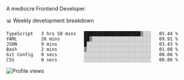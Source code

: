 A mediocre Frontend Developer.

📊 Weekly development breakdown
<!--START_SECTION:waka-->

```text
TypeScript   3 hrs 50 mins   █████████████████████▒░░░   85.44 %
YAML         26 mins         ██▒░░░░░░░░░░░░░░░░░░░░░░   09.91 %
JSON         9 mins          █░░░░░░░░░░░░░░░░░░░░░░░░   03.43 %
Bash         2 mins          ▒░░░░░░░░░░░░░░░░░░░░░░░░   01.08 %
Git Config   0 secs          ░░░░░░░░░░░░░░░░░░░░░░░░░   00.06 %
CSS          0 secs          ░░░░░░░░░░░░░░░░░░░░░░░░░   00.06 %
```

<!--END_SECTION:waka-->

<img src="https://gpvc.arturio.dev/iqbalfasri" alt="Profile views"/>
